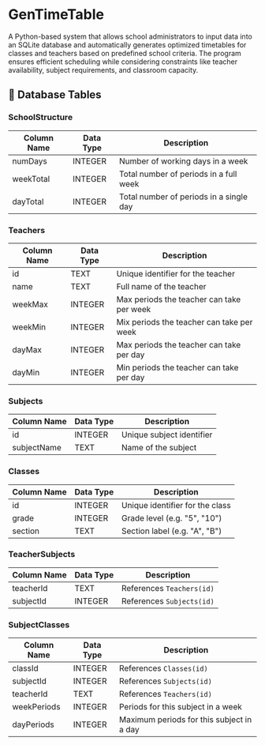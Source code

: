 # GenTimeTable
A Python-based system that allows school administrators to input data into an SQLite database and automatically generates optimized timetables for classes and teachers based on predefined school criteria. The program ensures efficient scheduling while considering constraints like teacher availability, subject requirements, and classroom capacity.

## 💾 Database Tables
### SchoolStructure
| Column Name | Data Type    | Description                               |
| ----------- | ------------ | ----------------------------------------- |
| numDays     |	INTEGER      | Number of working days in a week          |
| weekTotal   | INTEGER      | Total number of periods in a full week    |
| dayTotal    | INTEGER      | Total number of periods in a single day   |

### Teachers
| Column Name | Data Type    | Description                               |
| ----------- | ------------ | ----------------------------------------- |
| id          |	TEXT         | Unique identifier for the teacher         |
| name        |	TEXT         | Full name of the teacher                  |
| weekMax     |	INTEGER      | Max periods the teacher can take per week |
| weekMin     |	INTEGER      | Mix periods the teacher can take per week |
| dayMax      | INTEGER      | Max periods the teacher can take per day  |
| dayMin      | INTEGER      | Min periods the teacher can take per day  |

### Subjects
| Column Name | Data Type    | Description                               |
| ----------- | ------------ | ----------------------------------------- |
| id          | INTEGER      | Unique subject identifier                 |
| subjectName | TEXT         | Name of the subject                       |

### Classes
| Column Name | Data Type    | Description                               |
| ----------- | ------------ | ----------------------------------------- |
| id          | INTEGER      | Unique identifier for the class           |
| grade       | INTEGER      | Grade level (e.g. "5", "10")              |
| section     | TEXT         | Section label (e.g. "A", "B")             |

### TeacherSubjects
| Column Name | Data Type    | Description                               |
| ----------- | ------------ | ----------------------------------------- |
| teacherId   | TEXT         | References `Teachers(id)`                 |
| subjectId   | INTEGER      | References `Subjects(id)`                 |

### SubjectClasses
| Column Name | Data Type    | Description                               |
| ----------- | ------------ | ----------------------------------------- |
| classId     | INTEGER      | References `Classes(id)`                  |
| subjectId   | INTEGER      | References `Subjects(id)`                 |
| teacherId   | TEXT         | References `Teachers(id)`                 |
| weekPeriods | INTEGER      | Periods for this subject in a week        |
| dayPeriods  | INTEGER      | Maximum periods for this subject in a day |